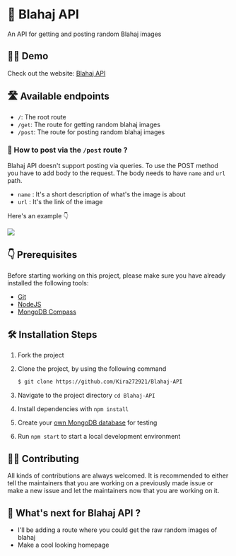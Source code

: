 # 🦈 Blahaj API
An API for getting and posting random Blahaj images 

## 👨‍💻 Demo

Check out the website: [Blahaj API](https://blahaj-api.herokuapp.com/)

## 🛣️ Available endpoints

- `/`: The root route
- `/get`: The route for getting random blahaj images
- `/post`: The route for posting random blahaj images

### 🤔 How to post via the `/post` route ?

Blahaj API doesn't support posting via queries. To use the POST method you have to add body to the request. The body needs to have `name` and `url` path. 

- `name` : It's a short description of what's the image is about
- `url` : It's the link of the image

Here's an example 👇

![](https://imgur.com/CGTREJx.png)

## 👇 Prerequisites

Before starting working on this project, please make sure you have already installed the following tools:

- [Git](https://git-scm.com/downloads)
- [NodeJS](https://nodejs.org/en/download/)
- [MongoDB Compass](https://www.mongodb.com/try/download/compass)

## 🛠️ Installation Steps

1. Fork the project
2. Clone the project, by using the following command

   ```bash
   $ git clone https://github.com/Kira272921/Blahaj-API
   ```
3. Navigate to the project directory `cd Blahaj-API`
4. Install dependencies with `npm install`
5. Create your [own MongoDB database](https://www.mongodb.com/basics/create-database) for testing
6. Run `npm start` to start a local development environment



## 👨‍💻 Contributing

All kinds of contributions are always welcomed. It is recommended to either tell the maintainers that you are working on a previously made issue or make a new issue and let the maintainers now that you are working on it.

## 🤔 What's next for Blahaj API ?

- I'll be adding a route where you could get the raw random images of blahaj
- Make a cool looking homepage
